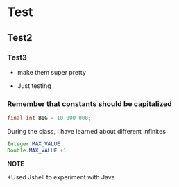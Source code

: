 # Test
## Test2
### Test3
* make them super pretty

* Just testing 
### Remember that constants should be capitalized
```java
final int BIG = 10_000_000;
```
During the class, I have learned about different infinites

```java
Integer.MAX_VALUE
Double.MAX_VALUE +1
```
**NOTE**

*Used Jshell to experiment with Java
